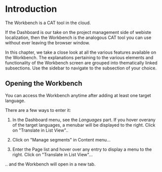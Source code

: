 # Introduction 

The Workbench is a CAT tool in the cloud.

If the Dashboard is our take on the project management side of webiste
localization, then the Workbench is the analogous CAT tool you can use
without ever leaving the browser window.

In this chapter, we take a close look at all the various features
available on the Workbench. The explanations pertaining to the various
elements and functionality of the Workbench screen are grouped into
thematically linked subsections. Use the sidebar to navigate to the
subsection of your choice.

## Opening the Workbench

You can access the Workbench anytime after adding at least one target
language.

There are a few ways to enter it:

1. In the Dashboard menu, see the _Languages_ part. If you hover
   overany of the target languages, a menubar will be displayed to the
   right. Click on "Translate in List View"..
   
2. Click on "Manage segments" in Content menu...

3. Enter the Page list and hover over any entry to display a menu to
   the right. Click on "Translate in List View"...
   
.. and the Workbench will open in a new tab.

